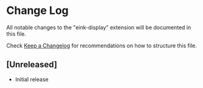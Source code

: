 # Change Log

All notable changes to the "eink-display" extension will be documented in this file.

Check [Keep a Changelog](http://keepachangelog.com/) for recommendations on how to structure this file.

## [Unreleased]

- Initial release
